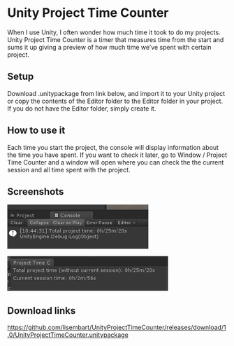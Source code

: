 # Unity Project Time Counter

When I use Unity, I often wonder how much time it took to do my projects. Unity Project Time Counter is a timer that measures time from the start and sums it up giving a preview of how much time we’ve spent with certain project.

## Setup

Download .unitypackage from link below, and import it to your Unity project or copy the contents of the Editor folder to the Editor folder in your project. If you do not have the Editor folder, simply create it.

## How to use it

Each time you start the project, the console will display information about the time you have spent. If you want to check it later, go to Window / Project Time Counter and a window will open where you can check the the current session and all time spent with the project.

## Screenshots

![screenshot1](screenshot1.png)

![Screenshot__2](Screenshot__2.png)

## Download links
https://github.com/lisembart/UnityProjectTimeCounter/releases/download/1.0/UnityProjectTimeCounter.unitypackage
